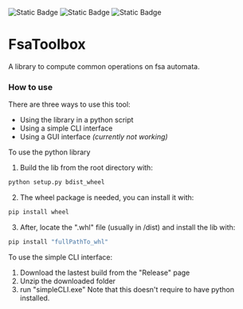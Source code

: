 ![Static Badge](https://img.shields.io/badge/GUI%20status%3A-not_working-red?style=flat)
![Static Badge](https://img.shields.io/badge/CLI%20status%3A-working-darkgreen?style=flat)
![Static Badge](https://img.shields.io/badge/library%20status%3A-working-darkgreen?style=flat)


# FsaToolbox
A library to compute common operations on fsa automata.

### How to use
There are three ways to use this tool:
- Using the library in a python script
- Using a simple CLI interface
- Using a GUI interface *(currently not working)*

To use the python library
1) Build the lib from the root directory with:

```bash
python setup.py bdist_wheel
```
2) The wheel package is needed, you can install it with:
```bash
pip install wheel
```
3) After, locate the ".whl" file (usually in /dist) and install the lib with:
```bash
pip install "fullPathTo_whl"
```

To use the simple CLI interface:
1) Download the lastest build from the "Release" page
2) Unzip the downloaded folder
3) run "simpleCLI.exe"
Note that this doesn't require to have python installed.